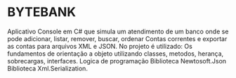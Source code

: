 # BYTEBANK
Aplicativo Console em C# que simula um atendimento de um banco onde se pode adicionar, listar, remover, buscar, ordenar Contas correntes e exportar as contas para arquivos XML e JSON.
No projeto é utilizado:
Os fundamentos de orientação a objeto utilizando classes, metodos, herança, sobrecargas, interfaces.
Logica de programação
Biblioteca Newtosoft.Json
Biblioteca Xml.Serialization.
